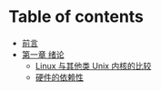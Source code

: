 # Table of contents

* [前言](README.md)
* [第一章 绪论](topic_1/README.md)
  * [Linux 与其他类 Unix 内核的比较](topic_1/Comparison_between_Linux_and_other_unix_like_kernels.md)
  * [硬件的依赖性](topic_1/Hardware_dependency.md)
